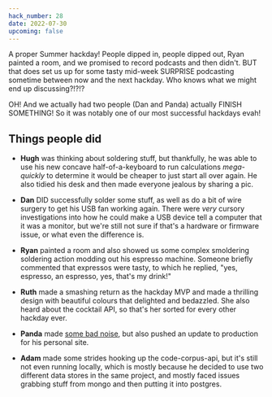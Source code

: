 ```yaml
---
hack_number: 28
date: 2022-07-30
upcoming: false
---
```


A proper Summer hackday! People dipped in, people dipped out, Ryan painted a room, and we promised to record podcasts and then didn't. BUT that does set us up for some tasty mid-week SURPRISE podcasting sometime between now and the next hackday. Who knows what we might end up discussing?!?!?

OH! And we actually had two people (Dan and Panda) actually FINISH SOMETHING! So it was notably one of our most successful hackdays evah!

## Things people did

- **Hugh** was thinking about soldering stuff, but thankfully, he was able to use his new concave half-of-a-keyboard to run calculations _mega-quickly_ to determine it would be cheaper to just start all over again. He also tidied his desk and then made everyone jealous by sharing a pic.

- **Dan** DID successfully solder some stuff, as well as do a bit of wire surgery to get his USB fan working again. There were _very_ cursory investigations into how he could make a USB device tell a computer that it was a monitor, but we're still not sure if that's a hardware or firmware issue, or what even the difference is.

- **Ryan** painted a room and also showed us some complex smoldering soldering action modding out his espresso machine. Someone briefly commented that expressos were tasty, to which he replied, "yes, espresso, an espresso, yes, that's my drink!"

- **Ruth** made a smashing return as the hackday MVP and made a thrilling design with beautiful colours that delighted and bedazzled. She also heard about the cocktail API, so that's her sorted for every other hackday ever.

- **Panda** made [some bad noise](https://sound-degrades.ticklethepanda.dev/), but also pushed an update to production for his personal site.

- **Adam** made some strides hooking up the code-corpus-api, but it's still not even running locally, which is mostly because he decided to use two different data stores in the same project, and mostly faced issues grabbing stuff from mongo and then putting it into postgres.
